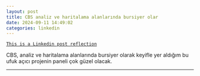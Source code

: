 ```yaml
---
layout: post
title: CBS analiz ve haritalama alanlarında bursiyer olar
date: 2024-09-11 14:49:02
categories: linkedin
---
```


[`This is a Linkedin post reflection`](https://www.linkedin.com/feed/update/urn:li:activity:7239646126683897856)

CBS, analiz ve haritalama alanlarında bursiyer olarak keyifle yer aldığım bu ufuk açıcı projenin paneli çok güzel olacak.

<hr>
<div class="row mt-3">


</div>

